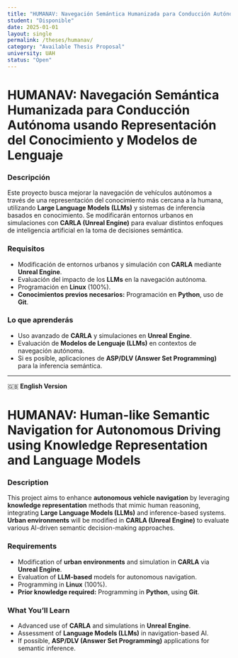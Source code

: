 ```yaml
---
title: "HUMANAV: Navegación Semántica Humanizada para Conducción Autónoma usando Representación del Conocimiento y Modelos de Lenguaje"
student: "Disponible"
date: 2025-01-01
layout: single
permalink: /theses/humanav/
category: "Available Thesis Proposal"
university: UAH
status: "Open"
---
```


# **HUMANAV: Navegación Semántica Humanizada para Conducción Autónoma usando Representación del Conocimiento y Modelos de Lenguaje**  

### **Descripción**  
Este proyecto busca mejorar la navegación de vehículos autónomos a través de una representación del conocimiento más cercana a la humana, utilizando **Large Language Models (LLMs)** y sistemas de inferencia basados en conocimiento. Se modificarán entornos urbanos en simulaciones con **CARLA (Unreal Engine)** para evaluar distintos enfoques de inteligencia artificial en la toma de decisiones semántica.  

### **Requisitos**  
- Modificación de entornos urbanos y simulación con **CARLA** mediante **Unreal Engine**.  
- Evaluación del impacto de los **LLMs** en la navegación autónoma.  
- Programación en **Linux** (100%).  
- **Conocimientos previos necesarios:** Programación en **Python**, uso de **Git**.  

### **Lo que aprenderás**  
- Uso avanzado de **CARLA** y simulaciones en **Unreal Engine**.  
- Evaluación de **Modelos de Lenguaje (LLMs)** en contextos de navegación autónoma.  
- Si es posible, aplicaciones de **ASP/DLV (Answer Set Programming)** para la inferencia semántica.  

---

🇬🇧 **English Version**  

# **HUMANAV: Human-like Semantic Navigation for Autonomous Driving using Knowledge Representation and Language Models**  

### **Description**  
This project aims to enhance **autonomous vehicle navigation** by leveraging **knowledge representation** methods that mimic human reasoning, integrating **Large Language Models (LLMs)** and inference-based systems. **Urban environments** will be modified in **CARLA (Unreal Engine)** to evaluate various AI-driven semantic decision-making approaches.  

### **Requirements**  
- Modification of **urban environments** and simulation in **CARLA** via **Unreal Engine**.  
- Evaluation of **LLM-based** models for autonomous navigation.  
- Programming in **Linux** (100%).  
- **Prior knowledge required:** Programming in **Python**, using **Git**.  

### **What You’ll Learn**  
- Advanced use of **CARLA** and simulations in **Unreal Engine**.  
- Assessment of **Language Models (LLMs)** in navigation-based AI.  
- If possible, **ASP/DLV (Answer Set Programming)** applications for semantic inference.  
